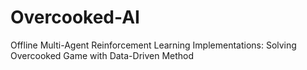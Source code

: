 # Overcooked-AI
Offline Multi-Agent Reinforcement Learning Implementations: Solving Overcooked Game with Data-Driven Method
